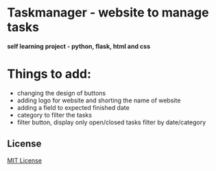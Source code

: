 # Taskmanager - website to manage tasks

**self learning project - python, flask, html and css**

# Things to add:
-   changing the design of buttons
-   adding logo for website and shorting the name of website
-   adding a field to expected finished date
-   category to filter the tasks
-   filter button, display only open/closed tasks filter by date/category

## License

[MIT License](https://opensource.org/licenses/MIT)
